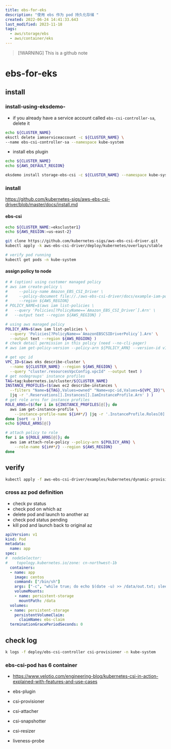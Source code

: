 ```yaml
---
title: ebs-for-eks
description: "使用 ebs 作为 pod 持久化存储 "
created: 2022-06-24 14:41:33.643
last_modified: 2023-11-18
tags:
  - aws/storage/ebs
  - aws/container/eks
---
```

> [!WARNING] This is a github note

# ebs-for-eks

## install
### install-using-eksdemo-

- if you already have a service account called `ebs-csi-controller-sa`, delete it
```sh
echo ${CLUSTER_NAME}
eksctl delete iamserviceaccount -c ${CLUSTER_NAME} \
--name ebs-csi-controller-sa --namespace kube-system
```
- install ebs plugin
```sh
echo ${CLUSTER_NAME}
echo ${AWS_DEFAULT_REGION}

eksdemo install storage-ebs-csi -c ${CLUSTER_NAME} --namespace kube-system
```

### install

https://github.com/kubernetes-sigs/aws-ebs-csi-driver/blob/master/docs/install.md

#### ebs-csi

```sh
echo ${CLUSTER_NAME:=ekscluster1}
echo ${AWS_REGION:=us-east-2}

git clone https://github.com/kubernetes-sigs/aws-ebs-csi-driver.git
kubectl apply -k aws-ebs-csi-driver/deploy/kubernetes/overlays/stable

# verify pod running
kubectl get pods -n kube-system

```

#### assign policy to node

```sh
# # (option) using customer managed policy
# aws iam create-policy \
#     --policy-name Amazon_EBS_CSI_Driver \
#     --policy-document file://./aws-ebs-csi-driver/docs/example-iam-policy.json \
#     --region ${AWS_REGION}
# POLICY_NAME=$(aws iam list-policies \
#   --query 'Policies[?PolicyName==`Amazon_EBS_CSI_Driver`].Arn' \
#   --output text --region ${AWS_REGION} )

# using aws managed policy
POLICY_ARN=$(aws iam list-policies \
  --query 'Policies[?PolicyName==`AmazonEBSCSIDriverPolicy`].Arn' \
  --output text --region ${AWS_REGION} )
# check detail permission in this policy (need --no-cli-pager)
# aws iam get-policy-version --policy-arn ${POLICY_ARN} --version-id v1 --no-cli-pager

# get vpc id
VPC_ID=$(aws eks describe-cluster \
  --name ${CLUSTER_NAME} --region ${AWS_REGION} \
  --query "cluster.resourcesVpcConfig.vpcId" --output text )
# get nodegroups' instance profiles
TAG=tag:kubernetes.io/cluster/${CLUSTER_NAME}
INSTANCE_PROFILES=($(aws ec2 describe-instances \
  --filters "Name=${TAG},Values=owned" "Name=vpc-id,Values=${VPC_ID}"\
  |jq -r '.Reservations[].Instances[].IamInstanceProfile.Arn' ) )
# get role arns for instance profiles
ROLE_ARNS=($(for i in ${INSTANCE_PROFILES[@]}; do
  aws iam get-instance-profile \
    --instance-profile-name ${i##*/} |jq -r '.InstanceProfile.Roles[0].Arn'
done |sort -u ))
echo ${ROLE_ARNS[@]}

# attach policy to role
for i in ${ROLE_ARNS[@]}; do
  aws iam attach-role-policy --policy-arn ${POLICY_ARN} \
    --role-name ${i##*/} --region ${AWS_REGION}
done

```


## verify

```sh
kubectl apply -f aws-ebs-csi-driver/examples/kubernetes/dynamic-provisioning/manifests/

```

### cross az pod definition

- check pv status
- check pod on which az
- delete pod and launch to another az
- check pod status pending
- kill pod and launch back to original az

```yaml
apiVersion: v1
kind: Pod
metadata:
  name: app
spec:
#  nodeSelector:
#    topology.kubernetes.io/zone: cn-northwest-1b
  containers:
  - name: app
    image: centos
    command: ["/bin/sh"]
    args: ["-c", "while true; do echo $(date -u) >> /data/out.txt; sleep 5; done"]
    volumeMounts:
    - name: persistent-storage
      mountPath: /data
  volumes:
  - name: persistent-storage
    persistentVolumeClaim:
      claimName: ebs-claim
  terminationGracePeriodSeconds: 0

```


## check log

```sh
k logs -f deploy/ebs-csi-controller csi-provisioner -n kube-system 

```

###  ebs-csi-pod has 6 container

- https://www.velotio.com/engineering-blog/kubernetes-csi-in-action-explained-with-features-and-use-cases

- ebs-plugin 
- csi-provisioner 
- csi-attacher 
- csi-snapshotter 
- csi-resizer 
- liveness-probe


